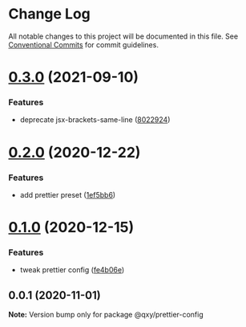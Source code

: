 # Change Log

All notable changes to this project will be documented in this file.
See [Conventional Commits](https://conventionalcommits.org) for commit guidelines.

# [0.3.0](https://github.com/qxy-fe/configs/compare/@qxy/prettier-config@0.2.0...@qxy/prettier-config@0.3.0) (2021-09-10)


### Features

* deprecate jsx-brackets-same-line ([8022924](https://github.com/qxy-fe/configs/commit/8022924ae0e6f8680f70fa30e40190495647bdb2))





# [0.2.0](https://github.com/qxy-fe/configs/compare/@qxy/prettier-config@0.1.0...@qxy/prettier-config@0.2.0) (2020-12-22)

### Features

-   add prettier preset ([1ef5bb6](https://github.com/qxy-fe/configs/commit/1ef5bb6be35fac9592d01196bc7af60d7f022ceb))

# [0.1.0](https://github.com/qxy-fe/configs/compare/@qxy/prettier-config@0.0.1...@qxy/prettier-config@0.1.0) (2020-12-15)

### Features

-   tweak prettier config ([fe4b06e](https://github.com/qxy-fe/configs/commit/fe4b06e8214e4c0f933f3f1283a2b0bdc046e991))

## 0.0.1 (2020-11-01)

**Note:** Version bump only for package @qxy/prettier-config
